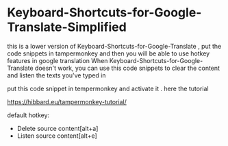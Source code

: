 # Keyboard-Shortcuts-for-Google-Translate-Simplified
this is a lower version of Keyboard-Shortcuts-for-Google-Translate , put the code snippets in tampermonkey and then you will be able to use hotkey features in google translation
When Keyboard-Shortcuts-for-Google-Translate doesn't work, you can use this code snippets to clear the content and listen the texts you've typed in

put this code snippet in tempermonkey and activate it .
here the tutorial

https://hibbard.eu/tampermonkey-tutorial/

default hotkey:

* Delete source content[alt+a]
* Listen source content[alt+e]

